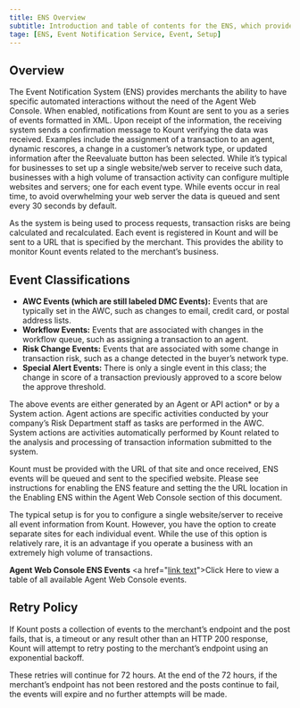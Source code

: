 ```yaml
--- 
title: ENS Overview
subtitle: Introduction and table of contents for the ENS, which provides merchants with the ability to have specific automated interactions without the need of the Agent Web Console.
tage: [ENS, Event Notification Service, Event, Setup]
---
```


## Overview 
The Event Notification System (ENS) provides merchants the ability to have specific automated interactions without the need of the Agent Web Console. When enabled, notifications from Kount are sent to you as a series of events formatted in XML. Upon receipt of the information, the receiving system sends a confirmation message to Kount verifying the data was received. Examples include the assignment of a transaction to an agent, dynamic rescores, a change in a customer’s network type, or updated information after the Reevaluate button has been selected. While it’s typical for businesses to set up a single website/web server to receive such data, businesses with a high volume of transaction activity can configure multiple websites and servers; one for each event type. While events occur in real time, to avoid overwhelming your web server the data is queued and sent every 30 seconds by default.

As the system is being used to process requests, transaction risks are being calculated and recalculated. Each event is registered in Kount and will be sent to a URL that is specified by the merchant. This provides the ability to monitor Kount events related to the merchant’s business.

## Event Classifications

* **AWC Events (which are still labeled DMC Events):** Events that are typically set in the AWC, such as changes to email, credit card, or postal address lists.
* **Workflow Events:**  Events that are associated with changes in the workflow queue, such as assigning a transaction to an agent.
* **Risk Change Events:** Events that are associated with some change in transaction risk, such as a change detected in the buyer’s network type.
* **Special Alert Events:** There is only a single event in this class; the change in score of a transaction previously approved to a score below the approve threshold.

The above events are either generated by an Agent or API action* or by a System action. Agent actions are specific activities conducted by your company’s Risk Department staff as tasks are performed in the AWC. System actions are activities automatically performed by Kount related to the analysis and processing of transaction information submitted to the system.

Kount must be provided with the URL of that site and once received, ENS events will be queued and sent to the specified website. Please see instructions for enabling the ENS feature and setting the the URL location in the Enabling ENS within the Agent Web Console section of this document.

The typical setup is for you to configure a single website/server to receive all event information from Kount. However, you have the option to create separate sites for each individual event. While the use of this option is relatively rare, it is an advantage if you operate a business with an extremely high volume of transactions.

**Agent Web Console ENS Events**
<a href="<a href="url">link text</a>">Click Here</a> to view a table of all available Agent Web Console events. 

## Retry Policy 

If Kount posts a collection of events to the merchant’s endpoint and the post fails, that is, a timeout or any result other than an HTTP 200 response, Kount will attempt to retry posting to the merchant’s endpoint using an exponential backoff.

These retries will continue for 72 hours. At the end of the 72 hours, if the merchant’s endpoint has not been restored and the posts continue to fail, the events will expire and no further attempts will be made.

